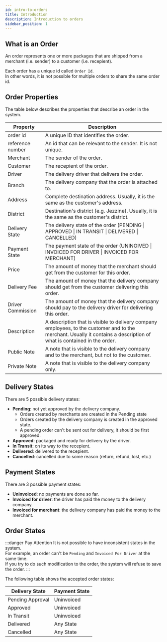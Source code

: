 ```yaml
---
id: intro-to-orders
title: Introduction
description: Introduction to orders
sidebar_position: 1
---
```


## What is an Order

An order represents one or more packages that are shipped from a merchant (i.e. sender) to a customer (i.e. recepient).

Each order has a unique id called `Order Id`.\
In other words, it is not possible for multiple orders to share the same order id.

## Order Properties

The table below describes the properties that describe an order in the system.

| Property          | Description                                                                                                                                                            |
|-------------------|------------------------------------------------------------------------------------------------------------------------------------------------------------------------|
| order id          | A unique ID that identifies the order.                                                                                                                                 |
| reference number  | An id that can be relevant to the sender.  It is not unique.                                                                                                           |
| Merchant          | The sender of the order.                                                                                                                                               |
| Customer          | The recepient of the order.                                                                                                                                            |
| Driver            | The delivery driver that delivers the order.                                                                                                                           |
| Branch            | The delivery company that the order is attached to.                                                                                                                    |
| Address           | Complete destination address. Usually, it is the same as the customer's address.                                                                                       |
| District          | Destination's district (e.g. Jezzine). Usually, it is the same as the customer's district.                                                                             |
| Delivery State    | The delivery state of the order (PENDING \| APPROVED \| IN TRANSIT \| DELIVERED \| CANCELLED)                                                                          |
| Payment State     | The payment state of the order (UNINOIVED \| INVOICED FOR DRIVER \| INVOICED FOR MERCHANT)                                                                             |
| Price             | The amount of money that the merchant should get from the customer for this order.                                                                                     |
| Delivery Fee      | The amount of money that the delivery company should get from the customer delivering this order.                                                                      |
| Driver Commission | The amount of money that the delivery company should pay to the delivery driver for delivering this order.                                                             |
| Description       | A description that is visible to delivery company employees, to the customer and to the merchant. Usually it contains a description of what is contained in the order. |
| Public Note       | A note that is visible to the delivery company and to the merchant, but not to the customer.                                                                           |
| Private Note      | A note that is visible to the delivery company only.                                                                                                                   |

## Delivery States

There are 5 possible delivery states:
- **Pending**: not yet approved by the delivery company. 
  - Orders created by merchants are created in the Pending state
  - Orders created by the delivery company is created in the approved state. 
  - A pending order can't be sent out for delivery, it should be first approved.
- **Approved**: packaged and ready for delivery by the driver.
- **In Transit**: on its way to the recepient.
- **Delivered**: delivered to the recepient.
- **Cancelled**: cancelled due to some reason (return, refund, lost, etc.)

## Payment States

There are 3 possible payment states:
- **Uninvoiced**: no payments are done so far.
- **Invoiced for driver**: the driver has paid the money to the delivery company.
- **Invoiced for merchant**: the delivery company has paid the money to the merchant.

## Order States

:::danger Pay Attention
It is not possible to have inconsistent states in the system.\
For example, an order can't be `Pending` and `Invoiced For Driver` at the same time.\
If you try to do such modification to the order, the system will refuse to save the order.
:::


The following table shows the accepted order states:

| Delivery State | Payment State |
|----------------|---------------|
| Pending Approval        | Uninvoiced    |
| Approved       | Uninvoiced    |
| In Transit     | Uninvoiced    |
| Delivered      | Any State     |
| Cancelled      | Any State     |






